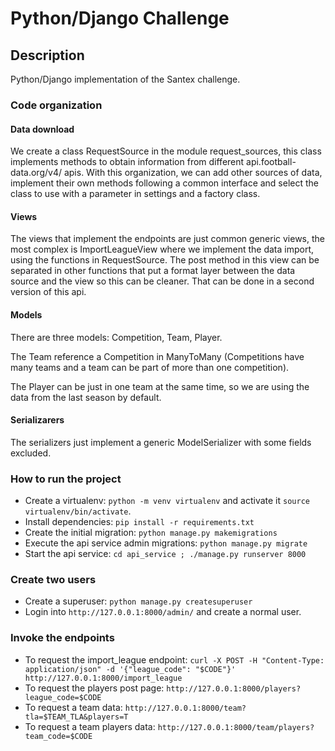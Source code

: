 # Python/Django Challenge

## Description
Python/Django implementation of the Santex challenge.

### Code organization

#### Data download
We create a class RequestSource in the module request_sources, this class implements methods
to obtain information from different api.football-data.org/v4/ apis. With this organization,
we can add other sources of data, implement their own methods following a common interface
and select the class to use with a parameter in settings and a factory class.

#### Views
The views that implement the endpoints are just common generic views, the most complex is
ImportLeagueView where we implement the data import, using the functions in RequestSource.
The post method in this view can be separated in other functions that put a format layer
between the data source and the view so this can be cleaner. That can be done in a second
version of this api.

#### Models
There are three models: Competition, Team, Player.

The Team reference a Competition in ManyToMany (Competitions have many teams and 
a team can be part of more than one competition). 

The Player can be just in one team at the same time, so we are using the data from the
last season by default.

#### Serializarers
The serializers just implement a generic ModelSerializer with some fields excluded.

### How to run the project
* Create a virtualenv: `python -m venv virtualenv` and activate it `source virtualenv/bin/activate`.
* Install dependencies: `pip install -r requirements.txt`
* Create the initial migration: `python manage.py makemigrations`
* Execute the api service admin migrations: `python manage.py migrate`
* Start the api service: `cd api_service ; ./manage.py runserver 8000`

### Create two users
* Create a superuser: `python manage.py createsuperuser`
* Login into `http://127.0.0.1:8000/admin/` and create a normal user.

### Invoke the endpoints

* To request the import_league endpoint: `curl -X POST -H "Content-Type: application/json" -d '{"league_code": "$CODE"}' http://127.0.0.1:8000/import_league`
* To request the players post page: `http://127.0.0.1:8000/players?league_code=$CODE`
* To request a team data: `http://127.0.0.1:8000/team?tla=$TEAM_TLA&players=T`
* To request a team players data: `http://127.0.0.1:8000/team/players?team_code=$CODE`



